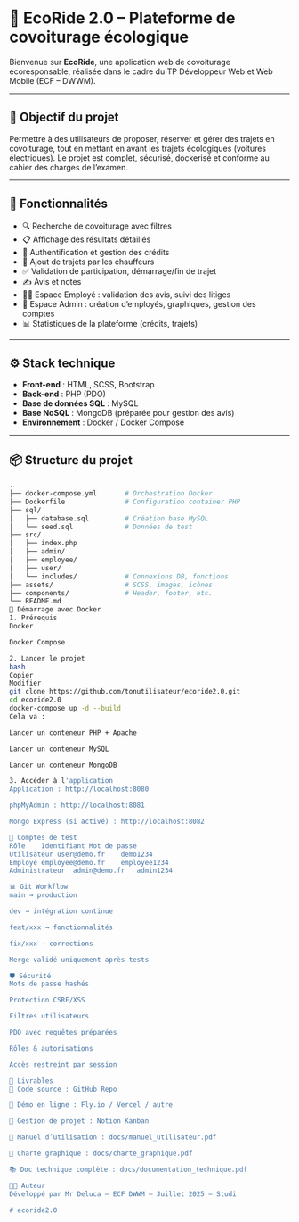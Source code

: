 # 🌱 EcoRide 2.0 – Plateforme de covoiturage écologique

Bienvenue sur **EcoRide**, une application web de covoiturage écoresponsable, réalisée dans le cadre du TP Développeur Web et Web Mobile (ECF – DWWM).

---

## 🚀 Objectif du projet

Permettre à des utilisateurs de proposer, réserver et gérer des trajets en covoiturage, tout en mettant en avant les trajets écologiques (voitures électriques). Le projet est complet, sécurisé, dockerisé et conforme au cahier des charges de l’examen.

---

## 🧩 Fonctionnalités

- 🔍 Recherche de covoiturage avec filtres
- 📋 Affichage des résultats détaillés
- 👤 Authentification et gestion des crédits
- 🚗 Ajout de trajets par les chauffeurs
- ✅ Validation de participation, démarrage/fin de trajet
- ✍️ Avis et notes
- 🧑‍💼 Espace Employé : validation des avis, suivi des litiges
- 👑 Espace Admin : création d’employés, graphiques, gestion des comptes
- 📊 Statistiques de la plateforme (crédits, trajets)

---

## ⚙️ Stack technique

- **Front-end** : HTML, SCSS, Bootstrap
- **Back-end** : PHP (PDO)
- **Base de données SQL** : MySQL
- **Base NoSQL** : MongoDB (préparée pour gestion des avis)
- **Environnement** : Docker / Docker Compose

---

## 📦 Structure du projet

```bash
.
├── docker-compose.yml       # Orchestration Docker
├── Dockerfile               # Configuration container PHP
├── sql/
│   ├── database.sql         # Création base MySQL
│   └── seed.sql             # Données de test
├── src/
│   ├── index.php
│   ├── admin/
│   ├── employee/
│   ├── user/
│   └── includes/            # Connexions DB, fonctions
├── assets/                  # SCSS, images, icônes
├── components/              # Header, footer, etc.
└── README.md
🐳 Démarrage avec Docker
1. Prérequis
Docker

Docker Compose

2. Lancer le projet
bash
Copier
Modifier
git clone https://github.com/tonutilisateur/ecoride2.0.git
cd ecoride2.0
docker-compose up -d --build
Cela va :

Lancer un conteneur PHP + Apache

Lancer un conteneur MySQL

Lancer un conteneur MongoDB

3. Accéder à l'application
Application : http://localhost:8080

phpMyAdmin : http://localhost:8081

Mongo Express (si activé) : http://localhost:8082

🔐 Comptes de test
Rôle	Identifiant	Mot de passe
Utilisateur	user@demo.fr	demo1234
Employé	employee@demo.fr	employee1234
Administrateur	admin@demo.fr	admin1234

📊 Git Workflow
main → production

dev → intégration continue

feat/xxx → fonctionnalités

fix/xxx → corrections

Merge validé uniquement après tests

🛡️ Sécurité
Mots de passe hashés

Protection CSRF/XSS

Filtres utilisateurs

PDO avec requêtes préparées

Rôles & autorisations

Accès restreint par session

📁 Livrables
📂 Code source : GitHub Repo

🚀 Démo en ligne : Fly.io / Vercel / autre

🧠 Gestion de projet : Notion Kanban

📘 Manuel d’utilisation : docs/manuel_utilisateur.pdf

🎨 Charte graphique : docs/charte_graphique.pdf

📚 Doc technique complète : docs/documentation_technique.pdf

🧑‍💻 Auteur
Développé par Mr Deluca – ECF DWWM – Juillet 2025 – Studi

#   e c o r i d e 2 . 0  
 
